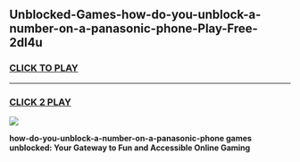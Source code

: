 
## Unblocked-Games-how-do-you-unblock-a-number-on-a-panasonic-phone-Play-Free-2dl4u
<h3>
<a href="https://premium76.site?title=how-do-you-unblock-a-number-on-a-panasonic-phone&ref=18A1">CLICK TO PLAY</a></h3>
<hr>

<h3>
<a href="https://premium76.site?title=how-do-you-unblock-a-number-on-a-panasonic-phone&ref=18A1">CLICK 2 PLAY</a>
  
</h3>

<a href="https://premium76.site?title=how-do-you-unblock-a-number-on-a-panasonic-phone&ref=18A1"><img src="https://clearcache.store/games.png"></a>


**how-do-you-unblock-a-number-on-a-panasonic-phone games unblocked: Your Gateway to Fun and Accessible Online Gaming**
